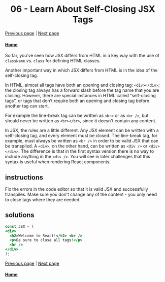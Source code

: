# <center>06 - Learn About Self-Closing JSX Tags</center> 

[Previous page](05-define-an-html-class-in-jsx.md) | [Next page](07-create-a-stateless-functional-component.md)

#### [Home](https://github.com/beatlesm/beatlesm/tree/main/curriculum/challenges/03-front-end-development-libraries/react)


So far, you’ve seen how JSX differs from HTML in a key way with the use of `className` vs. `class` for defining HTML classes.

Another important way in which JSX differs from HTML is in the idea of the self-closing tag.

In HTML, almost all tags have both an opening and closing tag: `<div></div>`; the closing tag always has a forward slash before the tag name that you are closing. However, there are special instances in HTML called “self-closing tags”, or tags that don’t require both an opening and closing tag before another tag can start.

For example the line-break tag can be written as `<br>` or as `<br />`, but should never be written as `<br></br>`, since it doesn't contain any content.

In JSX, the rules are a little different. Any JSX element can be written with a self-closing tag, and every element must be closed. The line-break tag, for example, must always be written as `<br />` in order to be valid JSX that can be transpiled. A `<div>`, on the other hand, can be written as `<div />` or `<div></div>`. The difference is that in the first syntax version there is no way to include anything in the `<div />`. You will see in later challenges that this syntax is useful when rendering React components.

## instructions 

Fix the errors in the code editor so that it is valid JSX and successfully transpiles. Make sure you don't change any of the content - you only need to close tags where they are needed.

## solutions 

```jsx
const JSX = (
<div>
  <h2>Welcome to React!</h2> <br />
  <p>Be sure to close all tags!</p>
  <hr />
</div>
);
```

[Previous page](05-define-an-html-class-in-jsx.md) | [Next page](07-create-a-stateless-functional-component.md)

#### [Home](https://github.com/beatlesm/beatlesm/tree/main/curriculum/challenges/03-front-end-development-libraries/react)